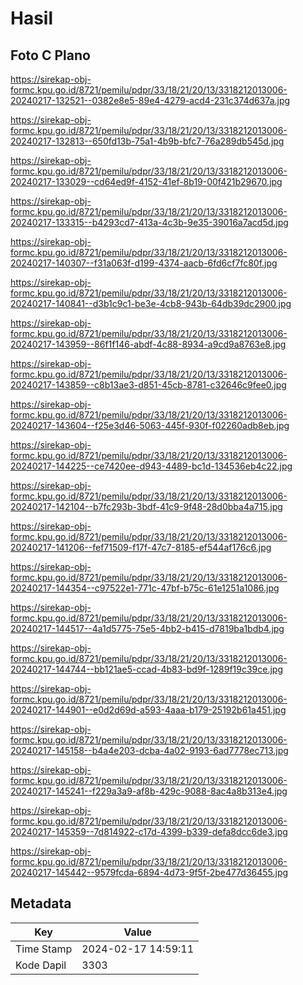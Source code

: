 # Hasil

## Foto C Plano

https://sirekap-obj-formc.kpu.go.id/8721/pemilu/pdpr/33/18/21/20/13/3318212013006-20240217-132521--0382e8e5-89e4-4279-acd4-231c374d637a.jpg

https://sirekap-obj-formc.kpu.go.id/8721/pemilu/pdpr/33/18/21/20/13/3318212013006-20240217-132813--650fd13b-75a1-4b9b-bfc7-76a289db545d.jpg

https://sirekap-obj-formc.kpu.go.id/8721/pemilu/pdpr/33/18/21/20/13/3318212013006-20240217-133029--cd64ed9f-4152-41ef-8b19-00f421b29670.jpg

https://sirekap-obj-formc.kpu.go.id/8721/pemilu/pdpr/33/18/21/20/13/3318212013006-20240217-133315--b4293cd7-413a-4c3b-9e35-39016a7acd5d.jpg

https://sirekap-obj-formc.kpu.go.id/8721/pemilu/pdpr/33/18/21/20/13/3318212013006-20240217-140307--f31a063f-d199-4374-aacb-6fd6cf7fc80f.jpg

https://sirekap-obj-formc.kpu.go.id/8721/pemilu/pdpr/33/18/21/20/13/3318212013006-20240217-140841--d3b1c9c1-be3e-4cb8-943b-64db39dc2900.jpg

https://sirekap-obj-formc.kpu.go.id/8721/pemilu/pdpr/33/18/21/20/13/3318212013006-20240217-143959--86f1f146-abdf-4c88-8934-a9cd9a8763e8.jpg

https://sirekap-obj-formc.kpu.go.id/8721/pemilu/pdpr/33/18/21/20/13/3318212013006-20240217-143859--c8b13ae3-d851-45cb-8781-c32646c9fee0.jpg

https://sirekap-obj-formc.kpu.go.id/8721/pemilu/pdpr/33/18/21/20/13/3318212013006-20240217-143604--f25e3d46-5063-445f-930f-f02260adb8eb.jpg

https://sirekap-obj-formc.kpu.go.id/8721/pemilu/pdpr/33/18/21/20/13/3318212013006-20240217-144225--ce7420ee-d943-4489-bc1d-134536eb4c22.jpg

https://sirekap-obj-formc.kpu.go.id/8721/pemilu/pdpr/33/18/21/20/13/3318212013006-20240217-142104--b7fc293b-3bdf-41c9-9f48-28d0bba4a715.jpg

https://sirekap-obj-formc.kpu.go.id/8721/pemilu/pdpr/33/18/21/20/13/3318212013006-20240217-141206--fef71509-f17f-47c7-8185-ef544af176c6.jpg

https://sirekap-obj-formc.kpu.go.id/8721/pemilu/pdpr/33/18/21/20/13/3318212013006-20240217-144354--c97522e1-771c-47bf-b75c-61e1251a1086.jpg

https://sirekap-obj-formc.kpu.go.id/8721/pemilu/pdpr/33/18/21/20/13/3318212013006-20240217-144517--4a1d5775-75e5-4bb2-b415-d7819ba1bdb4.jpg

https://sirekap-obj-formc.kpu.go.id/8721/pemilu/pdpr/33/18/21/20/13/3318212013006-20240217-144744--bb121ae5-ccad-4b83-bd9f-1289f19c39ce.jpg

https://sirekap-obj-formc.kpu.go.id/8721/pemilu/pdpr/33/18/21/20/13/3318212013006-20240217-144901--e0d2d69d-a593-4aaa-b179-25192b61a451.jpg

https://sirekap-obj-formc.kpu.go.id/8721/pemilu/pdpr/33/18/21/20/13/3318212013006-20240217-145158--b4a4e203-dcba-4a02-9193-6ad7778ec713.jpg

https://sirekap-obj-formc.kpu.go.id/8721/pemilu/pdpr/33/18/21/20/13/3318212013006-20240217-145241--f229a3a9-af8b-429c-9088-8ac4a8b313e4.jpg

https://sirekap-obj-formc.kpu.go.id/8721/pemilu/pdpr/33/18/21/20/13/3318212013006-20240217-145359--7d814922-c17d-4399-b339-defa8dcc6de3.jpg

https://sirekap-obj-formc.kpu.go.id/8721/pemilu/pdpr/33/18/21/20/13/3318212013006-20240217-145442--9579fcda-6894-4d73-9f5f-2be477d36455.jpg


## Metadata

| Key        | Value               |
| ---------- | ------------------- |
| Time Stamp | 2024-02-17 14:59:11 |
| Kode Dapil | 3303                |



